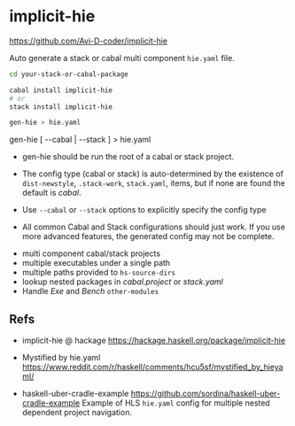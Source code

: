 # implicit-hie

https://github.com/Avi-D-coder/implicit-hie

Auto generate a stack or cabal multi component `hie.yaml` file.

```bash
cd your-stack-or-cabal-package

cabal install implicit-hie
# or
stack install implicit-hie

gen-hie > hie.yaml
```

gen-hie [ --cabal | --stack ] > hie.yaml

* gen-hie should be run the root of a cabal or stack project.

* The config type (cabal or stack) is auto-determined by the existence of `dist-newstyle`, `.stack-work`, `stack.yaml`, items, but if none are found the default is *cabal*.

* Use `--cabal` or `--stack` options to explicitly specify the config type

* All common Cabal and Stack configurations should just work. If you use more advanced features, the generated config may not be complete.
- multi component cabal/stack projects
- multiple executables under a single path
- multiple paths provided to `hs-source-dirs`
- lookup nested packages in _cabal.project_ or _stack.yaml_
- Handle *Exe* and *Bench* `other-modules`


## Refs

* implicit-hie @ hackage
https://hackage.haskell.org/package/implicit-hie

* Mystified by hie.yaml
https://www.reddit.com/r/haskell/comments/hcu5sf/mystified_by_hieyaml/

* haskell-uber-cradle-example
https://github.com/sordina/haskell-uber-cradle-example
Example of HLS `hie.yaml` config for multiple nested dependent project navigation.
